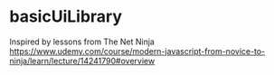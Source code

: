 # basicUiLibrary

Inspired by lessons from The Net Ninja 
https://www.udemy.com/course/modern-javascript-from-novice-to-ninja/learn/lecture/14241790#overview
